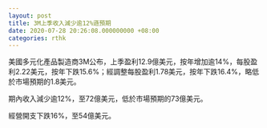 ```yaml
---
layout: post
title: 3M上季收入減少逾12%遜預期
date: 2020-07-28 20:26:08.000000000 +08:00
categories: rthk
---
```


美國多元化產品製造商3M公布，上季盈利12.9億美元，按年增加逾14%，每股盈利2.22美元，按年下跌15.6%；經調整每股盈利1.78美元，按年下跌16.4%，略低於市場預期的1.8美元。

期內收入減少逾12%，至72億美元，低於市場預期的73億美元。

經營開支下跌16%，至54億美元。
